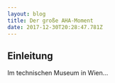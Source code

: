 ```yaml
---
layout: blog
title: Der große AHA-Moment
date: 2017-12-30T20:28:47.781Z
---
```

## Einleitung

Im technischen Museum in Wien...
